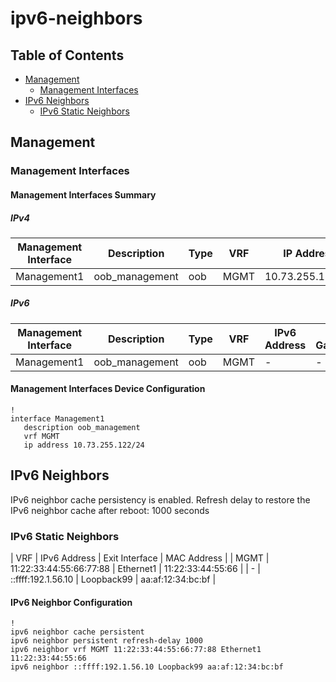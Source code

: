 # ipv6-neighbors

## Table of Contents

- [Management](#management)
  - [Management Interfaces](#management-interfaces)
- [IPv6 Neighbors](#ipv6-neighbors-1)
  - [IPv6 Static Neighbors](#ipv6-static-neighbors)

## Management

### Management Interfaces

#### Management Interfaces Summary

##### IPv4

| Management Interface | Description | Type | VRF | IP Address | Gateway |
| -------------------- | ----------- | ---- | --- | ---------- | ------- |
| Management1 | oob_management | oob | MGMT | 10.73.255.122/24 | 10.73.255.2 |

##### IPv6

| Management Interface | Description | Type | VRF | IPv6 Address | IPv6 Gateway |
| -------------------- | ----------- | ---- | --- | ------------ | ------------ |
| Management1 | oob_management | oob | MGMT | - | - |

#### Management Interfaces Device Configuration

```eos
!
interface Management1
   description oob_management
   vrf MGMT
   ip address 10.73.255.122/24
```

## IPv6 Neighbors

IPv6 neighbor cache persistency is enabled.
Refresh delay to restore the IPv6 neighbor cache after reboot: 1000 seconds

### IPv6 Static Neighbors

| VRF | IPv6 Address | Exit Interface | MAC Address |
| MGMT | 11:22:33:44:55:66:77:88 | Ethernet1 | 11:22:33:44:55:66 |
| - | ::ffff:192.1.56.10 | Loopback99 | aa:af:12:34:bc:bf |

#### IPv6 Neighbor Configuration

```eos
!
ipv6 neighbor cache persistent
ipv6 neighbor persistent refresh-delay 1000
ipv6 neighbor vrf MGMT 11:22:33:44:55:66:77:88 Ethernet1 11:22:33:44:55:66
ipv6 neighbor ::ffff:192.1.56.10 Loopback99 aa:af:12:34:bc:bf
```
